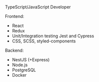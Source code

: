 TypeScript/JavaScript Developer

Frontend:
  - React
  - Redux
  - Unit/Integration testing Jest and Cypress
  - CSS, SCSS, styled-components

Backend:
  - NestJS (+Express)
  - Node.js
  - PostgreSQL
  - Docker
